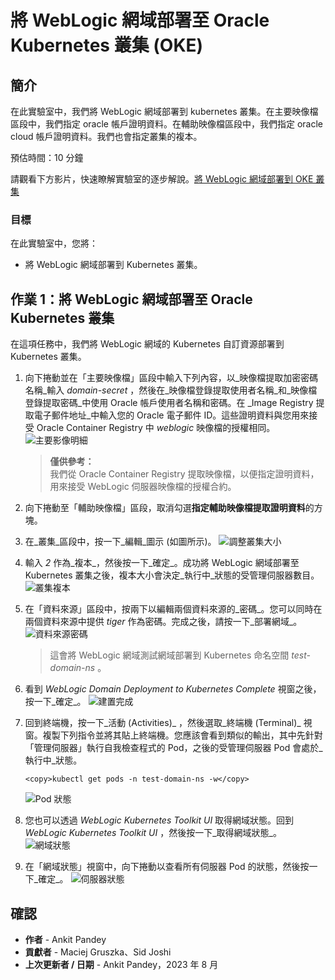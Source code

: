 # 將 WebLogic 網域部署至 Oracle Kubernetes 叢集 (OKE)

## 簡介

在此實驗室中，我們將 WebLogic 網域部署到 kubernetes 叢集。在主要映像檔區段中，我們指定 oracle 帳戶證明資料。在輔助映像檔區段中，我們指定 oracle cloud 帳戶證明資料。我們也會指定叢集的複本。

預估時間：10 分鐘

請觀看下方影片，快速瞭解實驗室的逐步解說。[將 WebLogic 網域部署到 OKE 叢集](videohub:1_wz94de1l)

### 目標

在此實驗室中，您將：

*   將 WebLogic 網域部署到 Kubernetes 叢集。

## 作業 1：將 WebLogic 網域部署至 Oracle Kubernetes 叢集

在這項任務中，我們將 WebLogic 網域的 Kubernetes 自訂資源部署到 Kubernetes 叢集。

1.  向下捲動並在「主要映像檔」區段中輸入下列內容，以_映像檔提取加密密碼名稱_輸入 _domain-secret_ ，然後在_映像檔登錄提取使用者名稱_和_映像檔登錄提取密碼_中使用 Oracle 帳戶使用者名稱和密碼。在 _Image Registry 提取電子郵件地址_中輸入您的 Oracle 電子郵件 ID。這些證明資料與您用來接受 Oracle Container Registry 中 _weblogic_ 映像檔的授權相同。 ![主要影像明細](images/primary-image-details.png)
    
    > **僅供參考：**  
    > 我們從 Oracle Container Registry 提取映像檔，以便指定證明資料，用來接受 WebLogic 伺服器映像檔的授權合約。
    
2.  向下捲動至「輔助映像檔」區段，取消勾選**指定輔助映像檔提取證明資料**的方塊。
    
3.  在_叢集_區段中，按一下_編輯_圖示 (如圖所示)。 ![調整叢集大小](images/cluster-resize.png)
    
4.  輸入 _2_ 作為_複本_，然後按一下_確定_。成功將 WebLogic 網域部署至 Kubernetes 叢集之後，複本大小會決定_執行中_狀態的受管理伺服器數目。 ![叢集複本](images/cluster-replicas.png)
    
5.  在「資料來源」區段中，按兩下以編輯兩個資料來源的_密碼_。您可以同時在兩個資料來源中提供 _tiger_ 作為密碼。完成之後，請按一下_部署網域_。 ![資料來源密碼](images/datasource-password.png)
    
    > 這會將 WebLogic 網域測試網域部署到 Kubernetes 命名空間 _test-domain-ns_ 。
    
6.  看到 _WebLogic Domain Deployment to Kubernetes Complete_ 視窗之後，按一下_確定_。 ![建置完成](images/deployment-complete.png)
    
7.  回到終端機，按一下_活動 (Activities)_ ，然後選取_終端機 (Terminal)_ 視窗。複製下列指令並將其貼上終端機。您應該會看到類似的輸出，其中先針對「管理伺服器」執行自我檢查程式的 Pod，之後的受管理伺服器 Pod 會處於_執行中_狀態。
    
        <copy>kubectl get pods -n test-domain-ns -w</copy>
        
    
    ![Pod 狀態](images/pod-status.png)
    
8.  您也可以透過 _WebLogic Kubernetes Toolkit UI_ 取得網域狀態。回到 _WebLogic Kubernetes Toolkit UI_ ，然後按一下_取得網域狀態_。 ![網域狀態](images/domain-status.png)
    
9.  在「網域狀態」視窗中，向下捲動以查看所有伺服器 Pod 的狀態，然後按一下_確定_。 ![伺服器狀態](images/server-status.png)
    

## 確認

*   **作者** - Ankit Pandey
*   **貢獻者** - Maciej Gruszka、Sid Joshi
*   **上次更新者 / 日期** - Ankit Pandey，2023 年 8 月